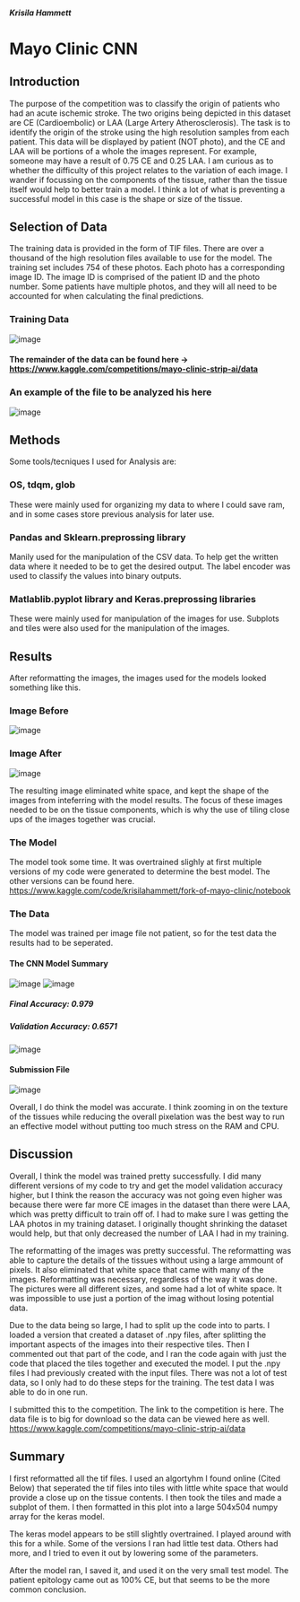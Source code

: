 ##### Krisila Hammett
# Mayo Clinic CNN 

## Introduction
The purpose of the competition was to classify the origin of patients who had an acute ischemic stroke. 
The two origins being depicted in this dataset are CE (Cardioembolic) or LAA (Large Artery Atherosclerosis). 
The task is to identify the origin of the stroke using the high resolution samples from each patient. 
This data will be displayed by patient (NOT photo), and the CE and LAA will be portions of a whole the images represent. 
For example, someone may have a result of 0.75 CE and 0.25 LAA. 
I am curious as to whether the difficulty of this project relates to the variation of each image. 
I wander if focussing on the components of the tissue, rather than the tissue itself would help to better train a model. 
I think a lot of what is preventing a successful model in this case is the shape or size of the tissue. 

## Selection of Data 
The training data is provided in the form of TIF files. 
There are over a thousand of the high resolution files available to use for the model. 
The training set includes 754 of these photos. 
Each photo has a corresponding image ID. The image ID is comprised of the patient ID and the photo number. Some patients have multiple photos, and they will all need to be accounted for when calculating the final predictions. 
### Training Data 
![image](https://user-images.githubusercontent.com/84781380/184836452-11335068-e578-4d2d-800f-6c5028f50430.png)
#### The remainder of the data can be found here -> https://www.kaggle.com/competitions/mayo-clinic-strip-ai/data
### An example of the file to be analyzed his here
![image](https://user-images.githubusercontent.com/84781380/184843399-d7fb43e7-22d5-4ab3-9a64-3c1661b1010c.png)
## Methods 
Some tools/tecniques I used for Analysis are: 
### OS, tdqm, glob
These were mainly used for organizing my data to where I could save ram, and in some cases store previous analysis for later use. 
### Pandas and Sklearn.preprossing library 
Manily used for the manipulation of the CSV data. To help get the written data where it needed to be to get the desired output. 
The label encoder was used to classify the values into binary outputs. 
### Matlablib.pyplot library and Keras.preprossing libraries
These were mainly used for manipulation of the images for use.
Subplots and tiles were also used for the manipulation of the images. 
## Results
After reformatting the images, the images used for the models looked something like this. 
### Image Before 
![image](https://user-images.githubusercontent.com/84781380/184847161-63908e07-5e1c-4b28-9f71-cb32771eb94a.png)
### Image After 
![image](https://user-images.githubusercontent.com/84781380/184847240-2b736c45-6b42-4714-bcec-d781d04e443f.png)

The resulting image eliminated white space, and kept the shape of the images from inteferring with the model results. 
The focus of these images needed to be on the tissue components, which is why the use of tiling close ups of the images together was crucial. 
### The Model 
The model took some time. It was overtrained slighly at first multiple versions of my code were generated to determine the best model. The other versions can be found here. 
https://www.kaggle.com/code/krisilahammett/fork-of-mayo-clinic/notebook
### The Data 
The model was trained per image file not patient, so for the test data the results had to be seperated.
#### The CNN Model Summary 
![image](https://user-images.githubusercontent.com/84781380/184852089-0a906935-297d-4fa6-96c7-fe1a69202266.png)
![image](https://user-images.githubusercontent.com/84781380/184853311-ce236248-7348-4576-9fa4-7f975cb50493.png)

##### Final Accuracy: 0.979
##### Validation Accuracy: 0.6571
![image](https://user-images.githubusercontent.com/84781380/184852402-acd83e0b-b39c-4565-b4b3-1d24f5cd1c2c.png)
#### Submission File 
![image](https://user-images.githubusercontent.com/84781380/184852536-5d2c07a0-374c-4dd5-86e0-161be31ed709.png)

Overall, I do think the model was accurate. I think zooming in on the texture of the tissues while reducing the overall pixelation was the best way to run an effective model without putting too much stress on the RAM and CPU. 
## Discussion
Overall, I think the model was trained pretty successfully. I did many different versions of my code to try and get the model validation accuracy higher, but I think the reason the accuracy was not going even higher was because there were far more CE images in the dataset than there were LAA, which was pretty difficult to train off of. I had to make sure I was getting the LAA photos in my training dataset. I originally thought shrinking the dataset would help, but that only decreased the number of LAA I had in my training. 

The reformatting of the images was pretty successful. The reformatting was able to capture the details of the tissues without using a large ammount of pixels. It also eliminated that white space that came with many of the images. Reformatting was necessary, regardless of the way it was done. The pictures were all different sizes, and some had a lot of white space. It was impossible to use just a portion of the imag without losing potential data. 

Due to the data being so large, I had to split up the code into to parts. I loaded a version that created a dataset of .npy files, after splitting the important aspects of the images into their respective tiles. Then I commented out that part of the code, and I ran the code again with just the code that placed the tiles together and executed the model. I put the .npy files I had previously created with the input files. There was not a lot of test data, so I only had to do these steps for the training. The test data I was able to do in one run. 

I submitted this to the competition. 
The link to the competition is here. The data file is to big for download so the data can be viewed here as well.
https://www.kaggle.com/competitions/mayo-clinic-strip-ai/data

## Summary

I first reformatted all the tif files. I used an algortyhm I found online (Cited Below) that seperated the tif files into tiles with little white space that would provide a close up on the tissue contents. I then took the tiles and made a subplot of them. I then formatted in this plot into a large 504x504 numpy array for the keras model. 

The keras model appears to be still slightly overtrained. I played around with this for a while. Some of the versions I ran had little test data. Others had more, and I tried to even it out by lowering some of the parameters. 

After the model ran, I saved it, and used it on the very small test model. The patient epitology came out as 100% CE, but that seems to be the more common conclusion.
